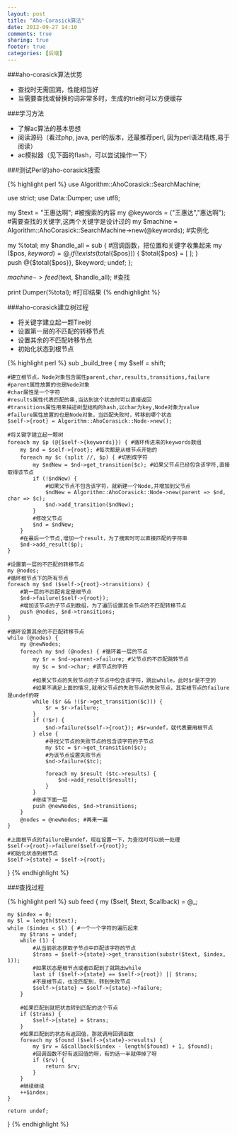 ```yaml
---
layout: post
title: "Aho-Corasick算法"
date: 2012-09-27 14:10
comments: true
sharing: true
footer: true
categories: [后端]
---
```


###aho-corasick算法优势
+ 查找时无需回溯，性能相当好
+ 当需要查找或替换的词非常多时，生成的trie树可以方便缓存

###学习方法
+ 了解ac算法的基本思想
+ 阅读源码（看过php, java, perl的版本，还最推荐perl, 因为perl语法精炼,易于阅读）
+ ac模拟器（见下面的flash，可以尝试操作一下）

<!-- more -->

<object width="650" height="500" type="application/x-shockwave-flash" data="http://www.ivank.net/blogspot/en/AHODrawing.swf">
<param value="http://www.ivank.net/blogspot/en/AHODrawing.swf" name="movie">
<!-- http://blog.ivank.net/aho-corasick-algorithm-in-as3.html -->
</object>

###测试Perl的aho-corasick搜索

{% highlight perl %}
use Algorithm::AhoCorasick::SearchMachine;

use strict;
use Data::Dumper;
use utf8;

my $text = "王惠达啊"; #被搜索的内容
my @keywords = ("王惠达","惠达啊"); #需要查找的关键字,这两个关键字是设计过的
my $machine = Algorithm::AhoCorasick::SearchMachine->new(@keywords); #实例化

my %total;
my $handle_all = sub { #回调函数，把位置和关键字收集起来
    my ($pos, $keyword) = @_; 
    if (!exists($total{$pos})) {
        $total{$pos} = [ ];
    }   
    push @{$total{$pos}}, $keyword;
    undef;
};

$machine->feed($text, $handle_all); #查找

print Dumper(\%total); #打印结果
{% endhighlight %}

###aho-corasick建立树过程
+ 将关键字建立起一颗Tire树
+ 设置第一层的不匹配的转移节点
+ 设置其余的不匹配转移节点
+ 初始化状态到根节点

{% highlight perl %}
sub _build_tree {
    my $self = shift;

    #建立根节点，Node对象包含属性parent,char,results,transitions,failure
    #parent属性放置的也是Node对象
    #char属性是一个字符
    #results属性代表匹配的串,当达到这个状态时可以直接返回
    #transitions属性用来描述树型结构的hash,以char为key,Node对象为value
    #failure属性放置的也是Node对象，当匹配失败时，转移到哪个状态
    $self->{root} = Algorithm::AhoCorasick::Node->new();

    #将关键字建立起一颗树
    foreach my $p (@{$self->{keywords}}) { #循环传进来的keywords数组
        my $nd = $self->{root}; #每次都是从根节点开始的
        foreach my $c (split //, $p) { #切割成字符
            my $ndNew = $nd->get_transition($c); #如果父节点已经包含该字符,直接取得该节点
            if (!$ndNew) {
                #如果父节点不包含该字符，就新建一个Node,并增加到父节点
                $ndNew = Algorithm::AhoCorasick::Node->new(parent => $nd, char => $c);
                $nd->add_transition($ndNew);
            }   
            #修改父节点
            $nd = $ndNew;
        }   
        #在最后一个节点,增加一个result，为了搜索时可以直接匹配的字符串 
        $nd->add_result($p);
    }   

    #设置第一层的不匹配的转移节点
    my @nodes;
    #循环根节点下的所有节点
    foreach my $nd ($self->{root}->transitions) {
        #第一层的不匹配肯定是根节点
        $nd->failure($self->{root});
        #增加该节点的子节点到数组，为了遍历设置其余节点的不匹配转移节点
        push @nodes, $nd->transitions;
    }   
        
    #循环设置其余的不匹配转移节点
    while (@nodes) {
        my @newNodes;
        foreach my $nd (@nodes) { #循环着一层的节点
            my $r = $nd->parent->failure; #父节点的不匹配跳转节点
            my $c = $nd->char; #该节点的字符

            #如果父节点的失败节点的子节点中包含该字符，跳出while，此时$r是不空的
            #如果不满足上面的情况,就用父节点的失败节点的失败节点，其实根节点的failure是undef的呀
            while ($r && !($r->get_transition($c))) {
                $r = $r->failure;
            }
            if (!$r) {
                $nd->failure($self->{root}); #$r=undef，就代表要用根节点
            } else {
                #寻找父节点的失败节点的包含该字符的子节点
                my $tc = $r->get_transition($c);
                #为该节点设置失败节点
                $nd->failure($tc);

                foreach my $result ($tc->results) {
                    $nd->add_result($result);
                }
            }
            #继续下面一层
            push @newNodes, $nd->transitions;
        }
        @nodes = @newNodes; #再来一遍
    }

    #上面根节点的failure是undef，现在设置一下，为查找时可以统一处理
    $self->{root}->failure($self->{root});
    #初始化状态到根节点
    $self->{state} = $self->{root};
}
{% endhighlight %}

###查找过程

{% highlight perl %}
sub feed {
    my ($self, $text, $callback) = @_;

    my $index = 0;
    my $l = length($text);
    while ($index < $l) { #一个一个字符的遍历起来
        my $trans = undef;
        while (1) {
            #从当前状态获取子节点中匹配该字符的节点
            $trans = $self->{state}->get_transition(substr($text, $index, 1));
            #如果状态是根节点或者匹配到了就跳出while
            last if ($self->{state} == $self->{root}) || $trans;
            #不是根节点，也没匹配到，转到失败节点
            $self->{state} = $self->{state}->failure;
        }

        #如果匹配到就把状态转到匹配的这个节点
        if ($trans) {
            $self->{state} = $trans;
        }
        #如果匹配到的状态有返回值，那就调用回调函数
        foreach my $found ($self->{state}->results) {
            my $rv = &$callback($index - length($found) + 1, $found);
            #回调函数不好有返回值的呀，有的话一半就停掉了呀
            if ($rv) {
                return $rv;
            }
        }
        #继续继续
        ++$index;
    }

    return undef;
}
{% endhighlight %}


